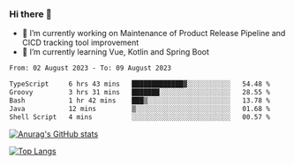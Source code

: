 ### Hi there 👋

- 🔭 I’m currently working on Maintenance of Product Release Pipeline and CICD tracking tool improvement
- 🌱 I’m currently learning Vue, Kotlin and Spring Boot

<!--START_SECTION:waka-->

```txt
From: 02 August 2023 - To: 09 August 2023

TypeScript     6 hrs 43 mins   █████████████▓░░░░░░░░░░░   54.48 %
Groovy         3 hrs 31 mins   ███████░░░░░░░░░░░░░░░░░░   28.55 %
Bash           1 hr 42 mins    ███▒░░░░░░░░░░░░░░░░░░░░░   13.78 %
Java           12 mins         ▒░░░░░░░░░░░░░░░░░░░░░░░░   01.68 %
Shell Script   4 mins          ░░░░░░░░░░░░░░░░░░░░░░░░░   00.57 %
```

<!--END_SECTION:waka-->

[![Anurag's GitHub stats](https://github-readme-stats.vercel.app/api?username=yunhao981&show_icons=true&theme=solarized-dark)](https://github.com/anuraghazra/github-readme-stats)

[![Top Langs](https://github-readme-stats.vercel.app/api/top-langs/?username=yunhao981&theme=solarized-dark&layout=compact)](https://github.com/anuraghazra/github-readme-stats)

<!--
**yunhao981/yunhao981** is a ✨ _special_ ✨ repository because its `README.md` (this file) appears on your GitHub profile.

Here are some ideas to get you started:

- 🔭 I’m currently working on Maintenance of Release Pipeline and CICD tracking tool improvement
- 🌱 I’m currently learning Vue, Kotlin and Spring Boot
- 👯 I’m looking to collaborate on ...
- 🤔 I’m looking for help with ...
- 💬 Ask me about ...
- 📫 How to reach me: ...
- 😄 Pronouns: ...
- ⚡ Fun fact: ...
-->


